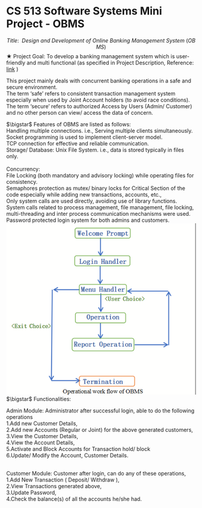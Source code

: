 # CS 513 Software Systems Mini Project - OBMS
$$Title:\ \  Design\  and\ Development\ of\ Online\ Banking\ Management\ System\ (OBMS)$$
$\bigstar$ Project Goal: To develop a banking management system which is user-friendly and multi functional 
(as specified in Project Description, Reference: <a href="https://iiitbac-my.sharepoint.com/:b:/g/personal/boppana_venkatesh_iiitb_ac_in/EcQK-nE5hIVGq1gRtiPuFREBCUhx7QMWPTDrTH2OehJ5iw?e=vEONVo">link</a> )
<p>
This project mainly deals with concurrent banking operations in a safe and secure environment.<br/>
The term ‘safe’ refers to consistent transaction management system especially when used by Joint Account holders (to avoid race conditions).<br/>
The term ‘secure’ refers to authorized Access by Users (Admin/ Customer) and no other person can view/ access the data of concern.<br/>
</p>
$\bigstar$ Features of OBMS are listed as follows:<br/>
Handling multiple connections. i.e., Serving multiple clients simultaneously.<br/>
Socket programming is used to implement client-server model.<br/>
TCP connection for effective and reliable communication.<br/>
Storage/ Database: Unix File System. i.e., data is stored typically in files only.<br/><br/>
Concurrency:<br/>
File Locking (both mandatory and advisory locking) while operating files for consistency.<br/>
Semaphores protection as mutex/ binary locks for Critical Section of the code especially while adding new transactions, accounts, etc.,<br/>
Only system calls are used directly, avoiding use of library functions. <br/>
System calls related to process management,  file management, file locking, multi-threading and inter process communication mechanisms were used.<br/>
Password protected login system for both admins and customers.<br/>
<img src="./images/ss2.png" width="" height=""><br/>
$\bigstar$ Functionalities:
	
Admin Module: Administrator after successful login, able to do the following operations<br/>
1.Add new Customer Details,<br/>
2.Add new Accounts (Regular or Joint) for the above generated customers,<br/>
3.View the Customer Details,<br/>
4.View the Account Details,<br/>
5.Activate and Block Accounts for Transaction hold/ block<br/>
6.Update/ Modify the Account, Customer Details.<br/><br/>

Customer Module: Customer after login, can do any of these operations,<br/>
1.Add New Transaction ( Deposit/ Withdraw ),<br/>
2.View Transactions generated above,<br/>
3.Update Password,<br/>
4.Check the balance(s) of all the accounts he/she had.<br/>

